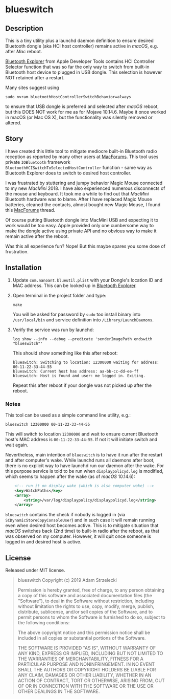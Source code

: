 blueswitch
==========

## Description

This is a tiny utility plus a launchd daemon definition to ensure desired Bluetooth dongle (aka HCI host controller) remains active in *macOS*, e.g. after *Mac* reboot.

[apple]: https://developer.apple.com/bluetooth/

[Bluetooth Explorer][apple] from Apple Developer Tools contains HCI Controller Selector function that was so far the only way to switch from built-in Bluetooth host device to plugged in USB dongle. This selection is however NOT retained after a restart.

Many sites suggest using

    sudo nvram bluetoothHostControllerSwitchBehavior=always

to ensure that USB dongle is preferred and selected after *macOS* reboot, but this DOES NOT work for me as for Mojave 10.14.6. Maybe it once worked in macOS (or Mac OS X), but the functionality was silently removed or altered.

## Story

[macforums]: https://forums.macrumors.com/threads/mac-mini-2018-bluetooth-issues.2157086/

I have created this little tool to mitigate mediocre built-in Bluetooth radio reception as reported by many other users at [MacForums][macforums]. This tool uses private `IOBluetooth` framework `BluetoothHCISwitchToSelectedHostController` function - same way as Bluetooth Explorer does to switch to desired host controller.

I was frustrated by stuttering and jumpy behavior Magic Mouse connected to my new *MacMini* 2018. I have also experienced numerous disconnects of the mouse and keyboard. It took me a while to find out that *MacMini* Bluetooth hardware was to blame. After I have replaced Magic Mouse batteries, cleaned the contacts, almost bought new Magic Mouse, I found this [MacForums][macforums] thread.

Of course putting Bluetooth dongle into MacMini USB and expecting it to work would be too easy. Apple provided only one cumbersome way to make the dongle active using private API and no obvious way to make it remain active after the reboot.

Was this all experience fun? Nope! But this maybe spares you some dose of frustration.

## Installation

1. Update `com.nanoant.blueutil.plist` with your Dongle's location ID and MAC address. This can be looked up in [Bluetooth Explorer][apple].

2. Open terminal in the project folder and type:

   ~~~
   make
   ~~~

   You will be asked for password by `sudo` too install binary into `/usr/local/bin` and service definition into `/Library/LaunchDaemons`.

3. Verify the service was run by launchd:

   ~~~
   log show --info --debug --predicate 'senderImagePath endswith "blueswitch"'
   ~~~

   This should show something like this after reboot:
   ~~~
   blueswitch: Switching to location: 12300000 waiting for address: 00-11-22-33-44-55
   blueswitch: Current host has address: aa-bb-cc-dd-ee-ff
   blueswitch: Host is found and user: me logged in. Exiting.
   ~~~

   Repeat this after reboot if your dongle was not picked up after the reboot.

### Notes

This tool can be used as a simple command line utility, e.g.:

    blueswitch 12300000 00-11-22-33-44-55

This will switch to location `12300000` and wait to ensure current Bluetooth host's MAC address is `00-11-22-33-44-55`. If not it will initiate switch and wait again.

Nevertheless, main intention of `blueswitch` is to have it run after the restart and after computer's wake. While launchd runs all daemons after boot, there is no explicit way to have launchd run our daemon after the wake. For this purpose service is told to be run when `displaypolicyd.log` is modified, which seems to happen after the wake (as of *macOS* 10.14.6):

~~~xml
    <!-- run it on display wake (which is also computer wake) -->
    <key>WatchPaths</key>
    <array>
        <string>/var/log/displaypolicy/displaypolicyd.log</string>
    </array>
~~~

`blueswitch` contains the check if nobody is logged in (via `SCDynamicStoreCopyConsoleUser`) and in such case it will remain running even when desired host becomes active. This is to mitigate situation that *macOS* switches back (2nd time) to built-in radio after the reboot, as that was observed on my computer. However, it will quit once someone is logged in and desired host is active.

## License

Released under MIT license.

>
> blueswitch Copyright (c) 2019 Adam Strzelecki
>
> Permission is hereby granted, free of charge, to any person obtaining a copy
> of this software and associated documentation files (the "Software"), to deal
> in the Software without restriction, including without limitation the rights
> to use, copy, modify, merge, publish, distribute, sublicense, and/or sell
> copies of the Software, and to permit persons to whom the Software is
> furnished to do so, subject to the following conditions:
>
> The above copyright notice and this permission notice shall be included in all
> copies or substantial portions of the Software.
>
> THE SOFTWARE IS PROVIDED "AS IS", WITHOUT WARRANTY OF ANY KIND, EXPRESS OR
> IMPLIED, INCLUDING BUT NOT LIMITED TO THE WARRANTIES OF MERCHANTABILITY,
> FITNESS FOR A PARTICULAR PURPOSE AND NONINFRINGEMENT. IN NO EVENT SHALL THE
> AUTHORS OR COPYRIGHT HOLDERS BE LIABLE FOR ANY CLAIM, DAMAGES OR OTHER
> LIABILITY, WHETHER IN AN ACTION OF CONTRACT, TORT OR OTHERWISE, ARISING FROM,
> OUT OF OR IN CONNECTION WITH THE SOFTWARE OR THE USE OR OTHER DEALINGS IN THE
> SOFTWARE.
